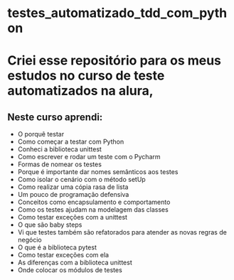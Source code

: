 # testes_automatizado_tdd_com_python
<h1>Criei esse repositório para os meus estudos no curso de teste automatizados na alura,</h1>

<h2>Neste curso aprendi:</h2>

- O porquê testar
- Como começar a testar com Python
- Conheci a biblioteca unittest
- Como escrever e rodar um teste com o Pycharm
- Formas de nomear os testes
- Porque é importante dar nomes semânticos aos testes
- Como isolar o cenário com o método setUp
- Como realizar uma cópia rasa de lista
- Um pouco de programação defensiva
- Conceitos como encapsulamento e comportamento
- Como os testes ajudam na modelagem das classes
- Como testar exceções com a unittest
- O que são baby steps
- Vi que testes também são refatorados para atender as novas regras de negócio
- O que é a biblioteca pytest
- Como testar exceções com ela
- As diferenças com a biblioteca unittest
- Onde colocar os módulos de testes
